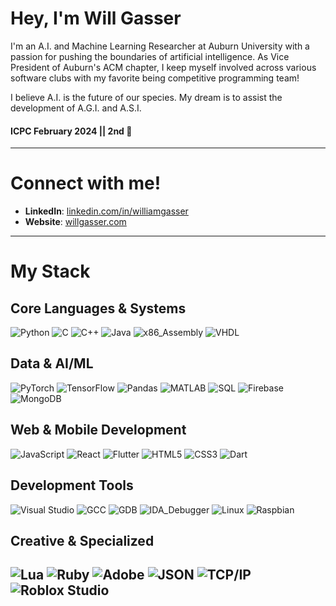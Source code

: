 # Hey, I'm Will Gasser

I'm an A.I. and Machine Learning Researcher at Auburn University with a passion for pushing the boundaries of artificial intelligence. As Vice President of Auburn's ACM chapter, I keep myself involved across various software clubs with my favorite being competitive programming team!

I believe A.I. is the future of our species. My dream is to assist the development of A.G.I. and A.S.I.

#### ICPC February 2024 || 2nd 🥈
 
---

# Connect with me!

- **LinkedIn**: [linkedin.com/in/williamgasser](https://linkedin.com/in/williamgasser)
- **Website**: [willgasser.com](https://willgasser.com)

---

# My Stack
## Core Languages & Systems
![Python](https://img.shields.io/badge/python-3670A0?style=for-the-badge&logo=python&logoColor=ffdd54) ![C](https://img.shields.io/badge/c-%2300599C.svg?style=for-the-badge&logo=c&logoColor=white) ![C++](https://img.shields.io/badge/c++-%2300599C.svg?style=for-the-badge&logo=c%2B%2B&logoColor=white) ![Java](https://img.shields.io/badge/java-%23ED8B00.svg?style=for-the-badge&logo=openjdk&logoColor=white) ![x86_Assembly](https://img.shields.io/badge/x86_Assembly-8E0E87?style=for-the-badge&logo=assemblyscript&logoColor=white) ![VHDL](https://img.shields.io/badge/VHDL-FFA500?style=for-the-badge&logo=vhdl&logoColor=white)

## Data & AI/ML
![PyTorch](https://img.shields.io/badge/PyTorch-%23EE4C2C.svg?style=for-the-badge&logo=PyTorch&logoColor=white) ![TensorFlow](https://img.shields.io/badge/TensorFlow-%23FF6F00.svg?style=for-the-badge&logo=TensorFlow&logoColor=white) ![Pandas](https://img.shields.io/badge/pandas-%23150458.svg?style=for-the-badge&logo=pandas&logoColor=white) ![MATLAB](https://img.shields.io/badge/MATLAB-FFA500?style=for-the-badge&logo=mathworks&logoColor=white) ![SQL](https://img.shields.io/badge/sql-4479A1?style=for-the-badge&logo=sql&logoColor=white) ![Firebase](https://img.shields.io/badge/Firebase-FFCA28?style=for-the-badge&logo=firebase&logoColor=white) ![MongoDB](https://img.shields.io/badge/MongoDB-47A248?style=for-the-badge&logo=mongodb&logoColor=white)


## Web & Mobile Development
![JavaScript](https://img.shields.io/badge/javascript-%23323330.svg?style=for-the-badge&logo=javascript&logoColor=%23F7DF1E) ![React](https://img.shields.io/badge/react-%2320232a.svg?style=for-the-badge&logo=react&logoColor=%2361DAFB) ![Flutter](https://img.shields.io/badge/Flutter-02569B?style=for-the-badge&logo=flutter&logoColor=white) ![HTML5](https://img.shields.io/badge/html5-%23E34F26.svg?style=for-the-badge&logo=html5&logoColor=white) ![CSS3](https://img.shields.io/badge/css3-%231572B6.svg?style=for-the-badge&logo=css3&logoColor=white) ![Dart](https://img.shields.io/badge/dart-0175C2?style=for-the-badge&logo=dart&logoColor=white)

## Development Tools
![Visual Studio](https://img.shields.io/badge/Visual%20Studio-5C2D91?style=for-the-badge&logo=visual-studio&logoColor=white) ![GCC](https://img.shields.io/badge/GCC-8F0F87?style=for-the-badge&logo=gnu&logoColor=white) ![GDB](https://img.shields.io/badge/GDB-8F0F87?style=for-the-badge&logo=gdb&logoColor=white) ![IDA_Debugger](https://img.shields.io/badge/IDA_Debugger-000000?style=for-the-badge&logo=hex-rays&logoColor=white) ![Linux](https://img.shields.io/badge/Linux-FCC624?style=for-the-badge&logo=linux&logoColor=black) ![Raspbian](https://img.shields.io/badge/Raspbian-CC342D?style=for-the-badge&logo=raspberry-pi&logoColor=white)

## Creative & Specialized
![Lua](https://img.shields.io/badge/lua-%232C2D72.svg?style=for-the-badge&logo=lua&logoColor=white) ![Ruby](https://img.shields.io/badge/ruby-%23CC342D.svg?style=for-the-badge&logo=ruby&logoColor=white) ![Adobe](https://img.shields.io/badge/Adobe-FF0000.svg?style=for-the-badge&logo=adobe&logoColor=white) ![JSON](https://img.shields.io/badge/json-5E5C5C?style=for-the-badge&logo=json&logoColor=white) ![TCP/IP](https://img.shields.io/badge/TCP/IP-1F6AAC?style=for-the-badge&logo=internet-explorer&logoColor=white) ![Roblox Studio](https://img.shields.io/badge/Roblox_Studio-00A2FF?style=for-the-badge&logo=robloxstudio&logoColor=white)
---


